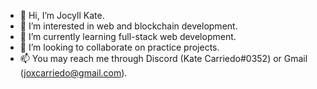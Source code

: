 - 👋 Hi, I’m Jocyll Kate.
- 👀 I’m interested in web and blockchain development.
- 🌱 I’m currently learning full-stack web development.
- 💞️ I’m looking to collaborate on practice projects.
- 📫 You may reach me through Discord (Kate Carriedo#0352) or Gmail (joxcarriedo@gmail.com).

<!---
jmcarriedo/jmcarriedo is a ✨ special ✨ repository because its `README.md` (this file) appears on your GitHub profile.
You can click the Preview link to take a look at your changes.
--->

